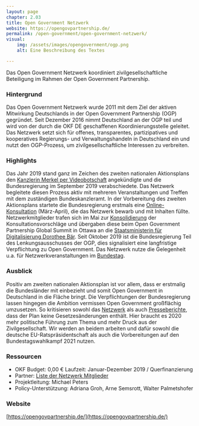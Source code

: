 ```yaml
---
layout: page
chapter: 2.03
title: Open Government Netzwerk
website: https://opengovpartnership.de/
permalink: /open-government/open-government-netzwerk/
visual:
    img: /assets/images/opengovernment/ogp.png
    alt: Eine Beschreibung des Textes

---
```


Das Open Government Netzwerk koordiniert zivilgesellschaftliche Beteiligung im Rahmen der Open Government Partnership.

### Hintergrund

Das Open Government Netzwerk wurde 2011 mit dem Ziel der aktiven Mitwirkung Deutschlands in der Open Government Partnership (OGP) gegründet. Seit Dezember 2016 nimmt Deutschland an der OGP teil und wird von der durch die OKF DE geschaffenen Koordinierungsstelle geleitet. Das Netzwerk setzt sich für offenes, transparentes, partizipatives und kooperatives Regierungs- und Verwaltungshandeln in Deutschland ein und nutzt den OGP-Prozess, um zivilgesellschaftliche Interessen zu verbreiten.

### Highlights

Das Jahr 2019 stand ganz im Zeichen des zweiten nationalen Aktionsplans den [Kanzlerin Merkel per Videobotschaft](https://www.youtube.com/watch?v=WHivfTYL2SU&t=6s) angekündigte und die Bundesregierung im September 2019 verabschiedete. Das Netzwerk begleitete diesen Prozess aktiv mit mehreren Veranstaltungen und Treffen mit dem zuständigen Bundeskanzleramt. In der Vorbereitung des zweiten Aktionsplans startete die Bundesregierung erstmals eine [Online-Konsultation](https://opengovpartnership.de/start-online-konsultation-zum-2-nationalen-aktionsplan-open-government/) (März-April), die das Netzwerk bewarb und mit Inhalten füllte. Netzwerkmitglieder trafen sich im Mai zur [Konsolidierung](https://opengovpartnership.de/redaktions-sprint-ogp-prozess/) der Konsultationsvorschläge und übergaben diese beim Open Government Partnership Global Summit in Ottawa an die 
[Staatsministerin für Digitalisierung Dorothee Bär](https://twitter.com/OpenGovGermany/status/1133858468174225409). Seit Oktober 2019 ist die Bundesregierung Teil des Lenkungsausschusses der OGP, dies signalisiert eine langfristige Verpflichtung zu Open Government. Das Netzwerk nutze die Gelegenheit u.a. für Netzwerkveranstaltungen im [Bundestag](https://twitter.com/okfde/status/1184488056012845057).

### Ausblick

Positiv am zweiten nationalen Aktionsplan ist vor allem, dass er erstmalig die Bundesländer mit einbezieht und somit Open Government in Deutschland in die Fläche bringt. Die Verpflichtungen der Bundesregierung lassen hingegen die Ambition vermissen Open Government großflächig umzusetzen. So kritisieren sowohl das [Netzwerk](https://opengovpartnership.de/zweiter-nationale-aktionsplan/) als auch [Presseberichte](https://www.sueddeutsche.de/digital/open-government-bundesregierung-transparenz-1.4586224), dass der Plan keine Gesetzesänderungen enthält. Hier braucht es 2020 mehr politische Führung zum Thema und mehr Druck aus der Zivilgesellschaft. Wir werden an beidem arbeiten und dafür sowohl die deutsche EU-Ratspräsidentschaft als auch die Vorbereitungen auf den Bundestagswahlkampf 2021 nutzen. 

### Ressourcen

* OKF Budget: 0,00 € Laufzeit: Januar-Dezember 2019 / Querfinanzierung
* Partner: [Liste der Netzwerk Mitglieder](https://opengovpartnership.de/open-gov-netzwerk/)
* Projektleitung: Michael Peters
* Policy-Unterstützung: Adriana Groh, Arne Semsrott, Walter Palmetshofer


### Website

[https://opengovpartnership.de/](https://opengovpartnership.de/)

